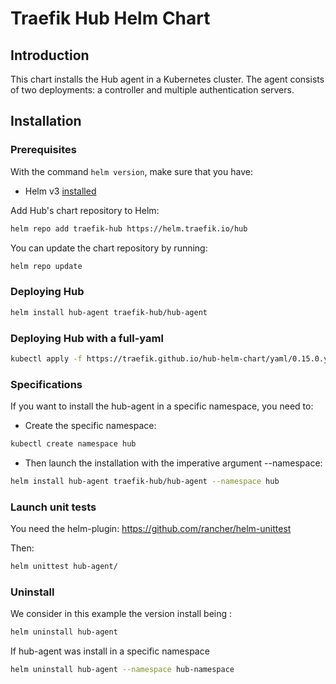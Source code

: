 # Traefik Hub Helm Chart 

## Introduction

This chart installs the Hub agent in a Kubernetes cluster. The agent consists of two deployments: a controller and multiple authentication servers.

## Installation

### Prerequisites

With the command `helm version`, make sure that you have:
- Helm v3 [installed](https://helm.sh/docs/using_helm/#installing-helm)

Add Hub's chart repository to Helm:

```bash
helm repo add traefik-hub https://helm.traefik.io/hub
```

You can update the chart repository by running:

```bash
helm repo update
```

### Deploying Hub

```bash
helm install hub-agent traefik-hub/hub-agent
```

### Deploying Hub with a full-yaml

```bash
kubectl apply -f https://traefik.github.io/hub-helm-chart/yaml/0.15.0.yaml
```

### Specifications 

If you want to install the hub-agent in a specific namespace, you need to:
- Create the specific namespace:

```bash
kubectl create namespace hub
```
- Then launch the installation with the imperative argument --namespace:

```bash
helm install hub-agent traefik-hub/hub-agent --namespace hub
```

### Launch unit tests

You need the helm-plugin: https://github.com/rancher/helm-unittest

Then:

```bash
helm unittest hub-agent/
```

### Uninstall

We consider in this example the version install being <hub>:

```bash
helm uninstall hub-agent
```
If hub-agent was install in a specific namespace

```bash
helm uninstall hub-agent --namespace hub-namespace
```
